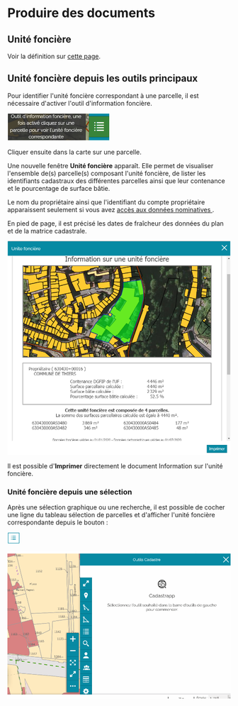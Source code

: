 # Produire des documents



## Unité foncière

Voir la définition sur [cette page](/guide_utilisateur/preambule/#unite-fonciere).


## Unité foncière depuis les outils principaux

Pour identifier l'unité foncière correspondant à une parcelle, il est nécessaire d'activer l'outil d'information foncière.

![image](./images/unit_fonc1.png)

Cliquer ensuite dans la carte sur une parcelle.

Une nouvelle fenêtre **Unité foncière** apparaît. Elle permet de visualiser l'ensemble de(s) parcelle(s) composant l'unité foncière, de lister les identifiants cadastraux des différentes parcelles ainsi que leur contenance et le pourcentage de surface bâtie.

Le nom du propriétaire ainsi que l'identifiant du compte propriétaire apparaissent seulement si vous avez [accès aux données nominatives ](../preambule/#controleniveauaccesdonneesfiscales).




En pied de page, il est précisé les dates de fraîcheur des données du plan et de la matrice cadastrale.

![image](./images/unit_fonc2.png)  

Il est possible d'**Imprimer** directement le document Information sur l'unité foncière.



### Unité foncière depuis une sélection


Après une sélection graphique ou une recherche, il est possible de cocher une ligne du tableau sélection de parcelles et d'afficher l'unité foncière correspondante depuis le bouton : 

![image](./images/unit_fonc3.png)

![image](./images/unite_fonciere_selection.gif)


